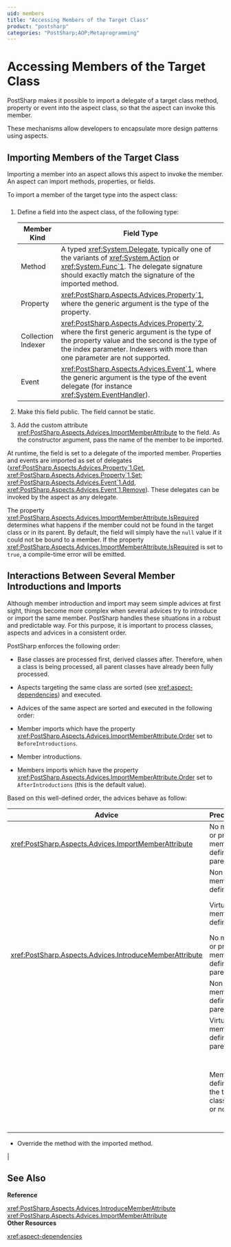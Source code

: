 ```yaml
---
uid: members
title: "Accessing Members of the Target Class"
product: "postsharp"
categories: "PostSharp;AOP;Metaprogramming"
---
```

# Accessing Members of the Target Class

PostSharp makes it possible to import a delegate of a target class method, property or event into the aspect class, so that the aspect can invoke this member.

These mechanisms allow developers to encapsulate more design patterns using aspects.


## Importing Members of the Target Class

Importing a member into an aspect allows this aspect to invoke the member. An aspect can import methods, properties, or fields.

To import a member of the target type into the aspect class:


### 

1. Define a field into the aspect class, of the following type:

    | Member Kind | Field Type |
    |-------------|------------|
    | Method | A typed <xref:System.Delegate>, typically one of the variants of <xref:System.Action> or <xref:System.Func`1>. The delegate signature should exactly match the signature of the imported method.  |
    | Property | <xref:PostSharp.Aspects.Advices.Property`1>, where the generic argument is the type of the property.  |
    | Collection Indexer | <xref:PostSharp.Aspects.Advices.Property`2>, where the first generic argument is the type of the property value and the second is the type of the index parameter. Indexers with more than one parameter are not supported.  |
    | Event | <xref:PostSharp.Aspects.Advices.Event`1>, where the generic argument is the type of the event delegate (for instance <xref:System.EventHandler>).  |


2. Make this field public. The field cannot be static.


3. Add the custom attribute <xref:PostSharp.Aspects.Advices.ImportMemberAttribute> to the field. As the constructor argument, pass the name of the member to be imported. 


At runtime, the field is set to a delegate of the imported member. Properties and events are imported as set of delegates (<xref:PostSharp.Aspects.Advices.Property`1.Get>, <xref:PostSharp.Aspects.Advices.Property`1.Set>; <xref:PostSharp.Aspects.Advices.Event`1.Add>, <xref:PostSharp.Aspects.Advices.Event`1.Remove>). These delegates can be invoked by the aspect as any delegate. 

The property <xref:PostSharp.Aspects.Advices.ImportMemberAttribute.IsRequired> determines what happens if the member could not be found in the target class or in its parent. By default, the field will simply have the `null` value if it could not be bound to a member. If the property <xref:PostSharp.Aspects.Advices.ImportMemberAttribute.IsRequired> is set to `true`, a compile-time error will be emitted. 


## Interactions Between Several Member Introductions and Imports

Although member introduction and import may seem simple advices at first sight, things become more complex when several advices try to introduce or import the same member. PostSharp handles these situations in a robust and predictable way. For this purpose, it is important to process classes, aspects and advices in a consistent order.

PostSharp enforces the following order:

* Base classes are processed first, derived classes after. Therefore, when a class is being processed, all parent classes have already been fully processed.

* Aspects targeting the same class are sorted (see <xref:aspect-dependencies>) and executed. 

* Advices of the same aspect are sorted and executed in the following order:
* Member imports which have the property <xref:PostSharp.Aspects.Advices.ImportMemberAttribute.Order> set to `BeforeIntroductions`. 

* Member introductions.

* Members imports which have the property <xref:PostSharp.Aspects.Advices.ImportMemberAttribute.Order> set to `AfterIntroductions` (this is the default value). 


Based on this well-defined order, the advices behave as follow:

| Advice | Precondition | Behavior |
|--------|--------------|----------|
| <xref:PostSharp.Aspects.Advices.ImportMemberAttribute> | No member, or private member defined in a parent class. | Error if <xref:PostSharp.Aspects.Advices.ImportMemberAttribute.IsRequired> is `true`, ignored otherwise (by default).  |
|  | Non-virtual member defined. | Member imported. |
|  | Virtual member defined. | If <xref:PostSharp.Aspects.Advices.ImportMemberAttribute.Order> is `BeforeIntroductions`, the overridden member is imported. This similar to calling a method with the `base` prefix in C#. Otherwise (and by default), the member is dynamically resolved using the virtual table of the target object.  |
| <xref:PostSharp.Aspects.Advices.IntroduceMemberAttribute> | No member, or private member defined in a parent class. | Member introduced. |
|  | Non-virtual member defined in a parent class | Ignored if the property <xref:PostSharp.Aspects.Advices.IntroduceMemberAttribute.OverrideAction> is `Ignore` or `OverrideOrIgnore`, otherwise fail (by default).  |
|  | Virtual member defined in a parent class | Introduce a new `override` method if the property <xref:PostSharp.Aspects.Advices.IntroduceMemberAttribute.OverrideAction> is `OverrideOrFail` or `OverrideOrIgnore`, ignore if the property is `Ignore`, otherwise fail (by default).  |
|  | Member defined in the target class (virtual or not) | Fail by default or if the property <xref:PostSharp.Aspects.Advices.IntroduceMemberAttribute.OverrideAction> is `Fail`. <br>Otherwise:<br>* Move the previous method body to a new method so that the previous implementation can be imported by advices <xref:PostSharp.Aspects.Advices.ImportMemberAttribute> with the property <xref:PostSharp.Aspects.Advices.ImportMemberAttribute.Order> set to `BeforeIntroductions`. 

* Override the method with the imported method.

 |

## See Also

**Reference**

<xref:PostSharp.Aspects.Advices.IntroduceMemberAttribute>
<br><xref:PostSharp.Aspects.Advices.ImportMemberAttribute>
<br>**Other Resources**

<xref:aspect-dependencies>
<br>